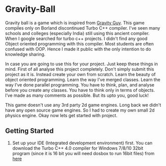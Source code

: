 # Gravity-Ball
Gravity ball is a game which is inspired from [Gravity Guy](http://www.y8.com/games/gravity_guy). This game compiles only on Borland discontinued Turbo C++ compiler. I've seen many schools and colleges (especially India) still using this ancient compiler. When I google searched for turbo c++ projects. I didn't find any good Object oriented programming with this compiler. Most students are often confused with OOP. Hence I made it public with the only intention to do knowledge sharing.

In case you are going to use this for your project. Just keep these things in mind. First of all analyse this project completely. Don't simply submit this project as it is. Instead create your own from scratch. Learn the beauty of object oriented programming. Learn the way I've merged classes. Learn the way I’ve done parallel programming. You have to think, plan, and analyse before you create any classes. You have to think only in terms of objects. I’ve made as many comments as possible. But its upto you, good luck!

This game doesn't use any 3rd party 2d game engines. Long back we didn't have any open source game engines. So I had to create my own small 2d physics engine. Okay now lets get started with project.

## Getting Started

1. Set up your IDE (Integrated development environment) first. You can download the Turbo C++ 4.0 compiler for Windows 7/8/10 32bit program (since it is 16 bit you will need dosbox to run 16bit files) from [here](https://drive.google.com/file/d/0B_LCZZjtZ3WPUFVxanFNM2tNWk0/view?usp=sharing)


